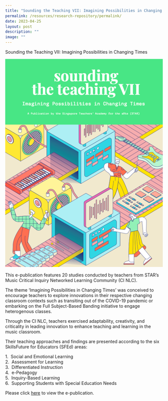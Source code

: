```yaml
---
title: "Sounding the Teaching VII: Imagining Possibilities in Changing Times"
permalink: /resources/research-repository/permalink/
date: 2023-04-25
layout: post
description: ""
image: ""
---
```

Sounding the Teaching VII: Imagining Possibilities in Changing Times

![](images/sttvii.png)

This e-publication features 20 studies conducted by teachers from STAR’s Music Critical Inquiry Networked Learning Community (CI NLC).

The theme ‘Imagining Possibilities in Changing Times’ was conceived to encourage teachers to explore innovations in their respective changing classroom contexts such as transiting out of the COVID-19 pandemic or embarking on the Full Subject-Based Banding initiative to engage heterogenous classes.

Through the CI NLC, teachers exercised adaptability, creativity, and criticality in leading innovation to enhance teaching and learning in the music classroom.

Their teaching approaches and findings are presented according to the six SkillsFuture for Educators (SFEd) areas:

1.&nbsp; Social and Emotional Learning <br>
2.&nbsp; Assessment for Learning <br>
3.&nbsp; Differentiated Instruction <br>
4.&nbsp; e-Pedagogy <br>
5.&nbsp; Inquiry-Based Learning <br>
6.&nbsp; Supporting Students with Special Education Needs

Please click&nbsp;[here](https://joom.ag/Cy8d)&nbsp;to view the e-publication.